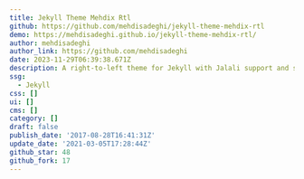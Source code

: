 ```yaml
---
title: Jekyll Theme Mehdix Rtl
github: https://github.com/mehdisadeghi/jekyll-theme-mehdix-rtl
demo: https://mehdisadeghi.github.io/jekyll-theme-mehdix-rtl/
author: mehdisadeghi
author_link: https://github.com/mehdisadeghi
date: 2023-11-29T06:39:38.671Z
description: A right-to-left theme for Jekyll with Jalali support and some other goodies.
ssg:
  - Jekyll
css: []
ui: []
cms: []
category: []
draft: false
publish_date: '2017-08-28T16:41:31Z'
update_date: '2021-03-05T17:28:44Z'
github_star: 48
github_fork: 17
---
```

